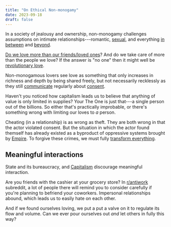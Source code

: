 ```yaml
---
title: "On Ethical Non-monogamy"
date: 2023-09-18
draft: false
---
```


In a society of jealousy and ownership,
non-monogamy challenges assumptions
on intimate relationships---romantic, [sexual](/sex),
and everything [in between](/friendship) and [beyond](/community).

[Do we love more than our friends/loved ones](/love)?
And do we take care of more than the people we love?
If the answer is "no one"
then it might well be [revolutionary love](/revolution).

Non-monogamous lovers see love as something that only increases in
richness and depth by being shared freely, but not necessarily recklessly
as they still [communicate](/communication) regularly about [consent](/consent).

Haven't you noticed how capitalism leads us to believe that anything of value
is only limited in supplies? Your The One is just that---a single person
out of the billions. So either that's practically improbable, or there's
something wrong with limiting our loves to *a* person.

Cheating (in a relationship) is as wrong as theft. They are both wrong
in that the actor violated consent. But the situation in which the actor
found themself has already existed as a byproduct of oppressive systems
brought by [Empire](/empire). To forgive these crimes, we must fully
[transform everything](/transformative-justice).

## Meaningful interactions

State and its bureaucracy, and [Capitalism](/capitalism)
discourage meaningful interaction.

Are you friends with the cashier at your grocery store?
In [r/antiwork](https://old.reddit.com/r/antiwork) subreddit,
a lot of people there will remind you to consider carefully
if you're planning to befriend your coworkers.
Impersonal relationships abound,
which leads us to easily hate on each other.

And if we found ourselves loving, we put a put a valve on it to regulate
its flow and volume. Can we ever pour ourselves out *and* let others in
fully this way?
